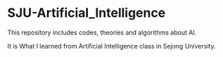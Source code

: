 # SJU-Artificial_Intelligence


This repository includes codes, theories and algorithms about AI.


It is What I learned from Artificial Intelligence class in Sejong University.
